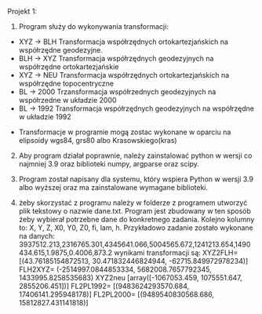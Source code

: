 Projekt 1: 
1. Program służy do wykonywania transformacji:
- XYZ -> BLH
Transformacja współrzędnych ortokartezjańskich na współrzędne geodezyjne. 
- BLH -> XYZ 
Transformacja współrzędnych geodezyjnych na współrzędne ortokartezjańskie
- XYZ -> NEU
Transformacja współrzędnych ortokartezjańskich na współrzędne topocentryczne
- BL -> 2000
Trzansformacja współrzednych geodezyjnych na współrzedne w układzie 2000
- BL -> 1992
Transformacja współrzędnych geodezyjnych na współrzędne w układzie 1992

* Transformacje w programie mogą zostac wykonane w oparciu na elipsoidy wgs84, grs80 albo Krasowskiego(kras)

2. Aby program działał poprawnie, należy zainstalować python w wersji co najmniej 3.9 oraz biblioteki numpy, argparse oraz scipy.

3. Program został napisany dla systemu, który wspiera Python w wersji 3.9 albo wyższej oraz ma zainstalowane wymagane biblioteki.

4. żeby skorzystać z programu należy w folderze z programem utworzyć plik tekstowy o nazwie dane.txt.
Program jest zbudowany w ten sposób żeby wybierał potrzebne dane do konkretnego zadania. Kolejno kolumny to: X, Y, Z, X0, Y0, Z0, fi, lam, h.
Przykładowo zadanie zostało wykonane na danych:
3937512.213,2316765.301,4345641.066,5004565.672,1241213.654,1490434.615,1.9875,0.4006,873.2
wynikami transformacji są:
XYZ2FLH= [(43.76185154872513, 30.471832446824944, -62715.849972978234)]
FLH2XYZ= (-2514997.0844853334, 5682008.7657792345, 1433995.8258535683)
XYZ2neu [array([-1067053.459,  1075551.647,  2855206.451])]
FL2PL1992= [(9483624293570.684, 17406141.295948178)]
FL2PL2000= [(9489540830568.686, 15812827.431141818)]